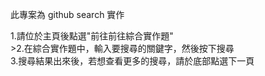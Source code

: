 此專案為 github search 實作

1.請位於主頁後點選"前往前往綜合實作題" <br/>>2.在綜合實作題中，輸入要搜尋的關鍵字，然後按下搜尋 <br/>3.搜尋結果出來後，若想查看更多的搜尋，請於底部點選下一頁
